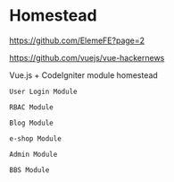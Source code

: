 # Homestead

https://github.com/ElemeFE?page=2

https://github.com/vuejs/vue-hackernews

Vue.js + CodeIgniter module homestead

```
User Login Module

RBAC Module

Blog Module

e-shop Module

Admin Module

BBS Module
```
